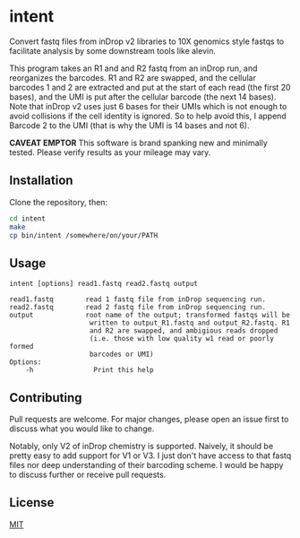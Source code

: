 # intent

Convert fastq files from inDrop v2 libraries to 10X genomics style fastqs to facilitate
analysis by some downstream tools like alevin.

This program takes an R1 and and R2 fastq from an inDrop run, and reorganizes the barcodes. 
R1 and R2 are swapped, and the cellular barcodes 1 and 2 are extracted and put at the start 
of each read (the first 20 bases), and the UMI is put after the cellular barcode (the next 
14 bases). Note that inDrop v2 uses just 6 bases for their UMIs which is not enough to 
avoid collisions if the cell identity is ignored. So to help avoid this, I append Barcode 2 
to the UMI (that is why the UMI is 14 bases and not 6). 

**CAVEAT EMPTOR** This software is brand spanking new and minimally tested. Please 
verify results as your mileage may vary.

## Installation

Clone the repository, then:

```bash
cd intent
make
cp bin/intent /somewhere/on/your/PATH
```

## Usage

    intent [options] read1.fastq read2.fastq output
    
    read1.fastq        read 1 fastq file from inDrop sequencing run.
    read2.fastq        read 2 fastq file from inDrop sequencing run.
    output             root name of the output; transformed fastqs will be  
                        written to output_R1.fastq and output_R2.fastq. R1 
                        and R2 are swapped, and ambigious reads dropped  
                        (i.e. those with low quality w1 read or poorly formed
                        barcodes or UMI)
    Options:
        -h               Print this help

## Contributing
Pull requests are welcome. For major changes, please open an issue first to discuss what you would like to change.

Notably, only V2 of inDrop chemistry is supported. Naively, it should be pretty easy to add support for V1 or V3.
I just don't have access to that fastq files nor deep understanding of their barcoding scheme. I would be happy 
to discuss further or receive pull requests.

## License
[MIT](https://choosealicense.com/licenses/mit/)
